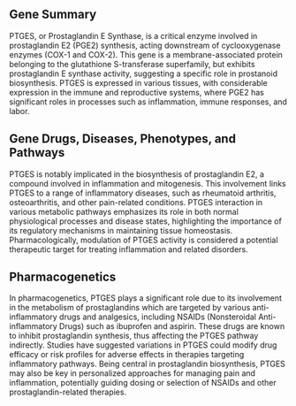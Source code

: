 ## Gene Summary
PTGES, or Prostaglandin E Synthase, is a critical enzyme involved in prostaglandin E2 (PGE2) synthesis, acting downstream of cyclooxygenase enzymes (COX-1 and COX-2). This gene is a membrane-associated protein belonging to the glutathione S-transferase superfamily, but exhibits prostaglandin E synthase activity, suggesting a specific role in prostanoid biosynthesis. PTGES is expressed in various tissues, with considerable expression in the immune and reproductive systems, where PGE2 has significant roles in processes such as inflammation, immune responses, and labor.

## Gene Drugs, Diseases, Phenotypes, and Pathways
PTGES is notably implicated in the biosynthesis of prostaglandin E2, a compound involved in inflammation and mitogenesis. This involvement links PTGES to a range of inflammatory diseases, such as rheumatoid arthritis, osteoarthritis, and other pain-related conditions. PTGES interaction in various metabolic pathways emphasizes its role in both normal physiological processes and disease states, highlighting the importance of its regulatory mechanisms in maintaining tissue homeostasis. Pharmacologically, modulation of PTGES activity is considered a potential therapeutic target for treating inflammation and related disorders.

## Pharmacogenetics
In pharmacogenetics, PTGES plays a significant role due to its involvement in the metabolism of prostaglandins which are targeted by various anti-inflammatory drugs and analgesics, including NSAIDs (Nonsteroidal Anti-inflammatory Drugs) such as ibuprofen and aspirin. These drugs are known to inhibit prostaglandin synthesis, thus affecting the PTGES pathway indirectly. Studies have suggested variations in PTGES could modify drug efficacy or risk profiles for adverse effects in therapies targeting inflammatory pathways. Being central in prostaglandin biosynthesis, PTGES may also be key in personalized approaches for managing pain and inflammation, potentially guiding dosing or selection of NSAIDs and other prostaglandin-related therapies.